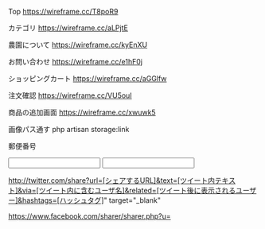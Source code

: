 Top
https://wireframe.cc/T8poR9

カテゴリ
https://wireframe.cc/aLPjtE

農園について
https://wireframe.cc/kyEnXU

お問い合わせ
https://wireframe.cc/e1hF0j

ショッピングカート
https://wireframe.cc/aGGlfw

注文確認
https://wireframe.cc/VU5ouI


商品の追加画面
https://wireframe.cc/xwuwk5

画像パス通す
php artisan storage:link

郵便番号
<script src="https://ajaxzip3.github.io/ajaxzip3.js" charset="UTF-8"></script>
<input type="text" name="post" onKeyUp="AjaxZip3.zip2addr(this,'','address','address');">
<input type="text" name="address">

<!--twitter-->
http://twitter.com/share?url=[シェアするURL]&text=[ツイート内テキスト]&via=[ツイート内に含むユーザ名]&related=[ツイート後に表示されるユーザー]&hashtags=[ハッシュタグ]" target="_blank"

https://www.facebook.com/sharer/sharer.php?u=<URL>

